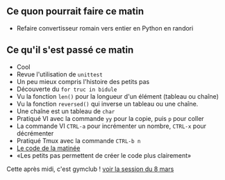 ## Ce quon pourrait faire ce matin

* Refaire convertisseur romain vers entier en Python en randori

##  Ce qu'il s'est passé ce matin

* Cool
* Revue l'utilisation de `unittest`
* Un peu mieux compris l'histoire des petits pas 
* Découverte du `for truc in bidule`
* Vu la fonction `len()` pour la longueur d'un élément (tableau ou chaîne) 
* Vu la fonction `reversed()` qui inverse un tableau ou une chaîne. 
* Une chaîne est un tableau de `char`
* Pratiqué VI avec la commande `yy` pour la copie, puis `p` pour coller
* La commande VI `CTRL-a` pour incrémenter un nombre, `CTRL-x` pour décrémenter
* Pratiqué Tmux avec la commande `CTRL-b n`
* [Le code de la matinée](https://github.com/ut7/rookie-club/commit/2d1f1f134f503388c630d4dd88ac09ff473285a4)
* «Les petits pas permettent de créer le code plus clairement»


Cette après midi, c'est gymclub ! [voir la session du 8 mars](https://github.com/ut7/gymclub/wiki/8-mars-2016)
